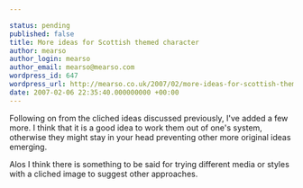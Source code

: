 ```yaml
---

status: pending
published: false
title: More ideas for Scottish themed character
author: mearso
author_login: mearso
author_email: mearso@mearso.com
wordpress_id: 647
wordpress_url: http://mearso.co.uk/2007/02/more-ideas-for-scottish-themed-character-2/
date: 2007-02-06 22:35:40.000000000 +00:00
---
```

Following on from the cliched ideas discussed previously, I've added a few more. I think that it is a good idea to work them out of one's system, otherwise they might stay in your head preventing other more original ideas emerging.

Alos I think there is something to be said for trying different media or styles with a cliched image to suggest other approaches. 
